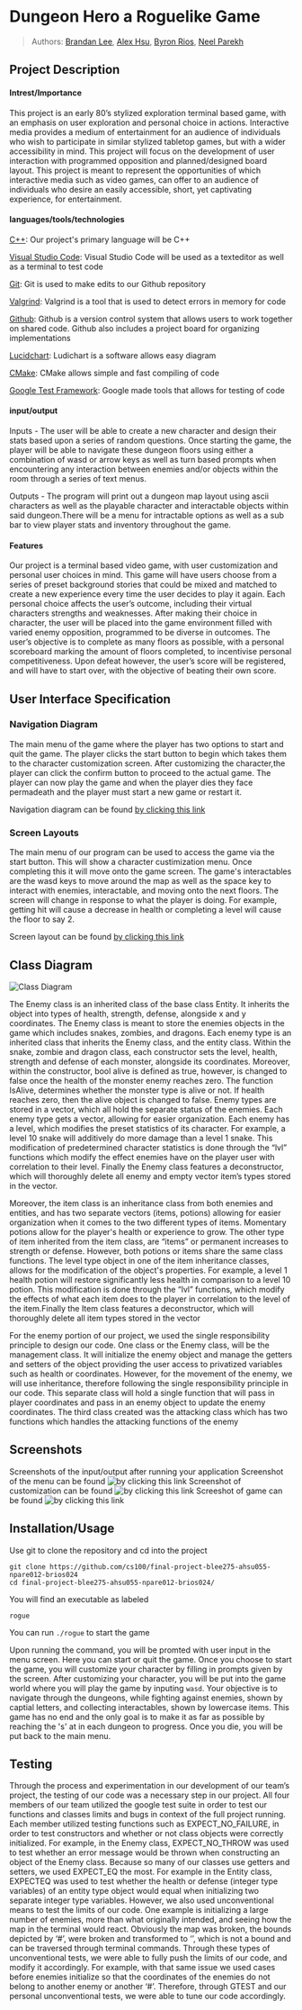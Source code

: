 # Dungeon Hero a Roguelike Game
 > Authors: [Brandan Lee](https://github.com/TwentyLives), [Alex Hsu](https://github.com/Ahsu055), [Byron Rios](https://github.com/br26244), [Neel Parekh](https://github.com/np2400)

## Project Description

 #### Intrest/Importance

This project is an early 80’s stylized exploration terminal based game, with an emphasis on user exploration and personal choice in actions.  Interactive media provides a medium of entertainment for an audience of individuals who wish to participate in similar stylized tabletop games, but with a wider accessibility in mind. This project will focus on the development of user interaction with programmed opposition and planned/designed board layout. This project is meant to represent the opportunities of which interactive media such as video games, can offer to an audience of individuals who desire an easily accessible, short, yet captivating experience, for entertainment.

 #### languages/tools/technologies

[C++](https://www.cplusplus.com/): Our project's primary language will be C++

[Visual Studio Code](https://code.visualstudio.com/): Visual Studio Code will be used as a texteditor as well as a terminal to test code

[Git](https://git-scm.com/): Git is used to make edits to our Github repository

[Valgrind](https://valgrind.org/): Valgrind is a tool that is used to detect errors in memory for code

[Github](https://github.com/): Github is a version control system that allows users to work together on shared code. Github also includes a project board for organizing implementations

[Lucidchart](https://www.lucidchart.com/): Ludichart is a software allows easy diagram

[CMake](https://cmake.org/): CMake allows simple and fast compiling of code

[Google Test Framework](https://github.com/google/googletest): Google made tools that allows for testing of code


 #### input/output

 Inputs - The user will be able to create a new character and design their stats based upon a series of random questions. Once starting the game, the player will be able to navigate these dungeon floors using either a combination of wasd or arrow keys as well as turn based prompts when encountering any interaction between enemies and/or objects within the room through a series of text menus.

 Outputs - The program will print out a dungeon map layout using ascii characters as well as the playable character and interactable objects within said dungeon.There will be a menu for intractable options as well as a sub bar to view player stats and inventory throughout the game.


 #### Features

 Our project is a terminal based video game, with user customization and personal user choices in mind. This game will have users choose from a series of preset background stories that could be mixed and matched to create a new experience every time the user decides to play it again. Each personal choice affects the user’s outcome, including their virtual characters strengths and weaknesses. After making their choice in character, the user will be placed into the game environment filled with varied enemy opposition, programmed to be diverse in outcomes. The user’s objective is to complete as many floors as possible, with a personal scoreboard marking the amount of floors completed, to incentivise personal competitiveness. Upon defeat however, the user’s score will be registered, and will have to start over, with the objective of beating their own score.
 
## User Interface Specification

### Navigation Diagram

The main menu of the game where the player has two options to start and quit the game. The player clicks the start button to begin which takes them to the character customization screen. After customizing the character,the player can click the confirm button to proceed to the actual game. The player can now play the game and when the player dies they face permadeath and the player must start a new game or restart it.

Navigation diagram can be found [by clicking this link](DesignDocs/Navigational_Diagram2.pdf)

### Screen Layouts

The main menu of our program can be used to access the game via the start button. This will show a character custimization menu. Once completing this it will move onto the game screen. The game's interactables are the wasd keys to move around the map as well as the space key to interact with enemies, interactable, and moving onto the next floors. The screen will change in response to what the player is doing. For example, getting hit will cause a decrease in health or completing a level will cause the floor to say 2.

Screen layout can be found [by clicking this link](DesignDocs/Screen_Layouts.pdf)

## Class Diagram

![Class Diagram](DesignDocs/Class_Diagram_1.png)

The Enemy class is an inherited class of the base class Entity. It inherits the object into types of health, strength, defense, alongside  x and y coordinates. The Enemy class is meant to store the enemies objects in the game which includes snakes, zombies, and dragons. Each enemy type is an inherited class that inherits the Enemy class, and the entity class. Within the snake, zombie and dragon class, each constructor sets the level, health, strength and defense of each monster, alongside its coordinates. Moreover, within the constructor, bool alive is defined as true, however, is changed to false once the health of the monster enemy reaches zero. The function IsAlive, determines whether the monster type is alive or not. If health reaches zero, then the alive object is changed to false. Enemy types are stored in a vector, which all hold the separate status of the enemies. Each enemy type gets a vector, allowing for easier organization. Each enemy has a level, which modifies the preset statistics of its character. For example, a level 10 snake will additively do more damage than a level 1 snake. This modification of predetermined character statistics is done through the “lvl” functions which modify the effect enemies have on the player user with correlation to their level. Finally the Enemy class features a deconstructor, which will thoroughly delete all enemy and empty vector item’s types stored in the vector. 

Moreover, the item class is an inheritance class from both enemies and entities, and has two separate vectors (items, potions)  allowing for easier organization when it comes to the two different types of items. Momentary potions allow for the player's health or experience to grow. The other type of item inherited from the item class, are “items” or permanent increases to strength or defense. However, both potions or items share the same class functions. The level type object in one of the item inheritance classes, allows for the modification of the object's properties. For example, a level 1 health potion will restore significantly less health in comparison to a level 10 potion. This modification is done through the “lvl” functions, which modify the effects of what each item does to the player in correlation to the level of the item.Finally the Item class features a deconstructor, which will thoroughly delete all item types stored in the vector

For the enemy portion of our project, we used the single responsibility principle to design our code. One class or the Enemy class, will be the management class. It will initialize the enemy object and manage the getters and setters of the object providing the user access to privatized variables such as health or coordinates. However, for the movement of the enemy, we will use inheritance, therefore following the single responsibility principle in our code. This separate class will hold a single function that will pass in player coordinates and pass in an enemy object to update the enemy coordinates. The third class created was the attacking class which has two functions which handles the attacking functions of the enemy
 
 ## Screenshots
 Screenshots of the input/output after running your application
 Screenshot of the menu can be found ![by clicking this link](DesignDocs/menu.png)
 Screenshot of customization can be found ![by clicking this link](DesignDocs/Screenshot(customize).png)
 Screeshot of game can be found ![by clicking this link](DesignDocs/Screenshot(game).png)
 ## Installation/Usage
 Use git to clone the repository and cd into the project
 
 ```
 git clone https://github.com/cs100/final-project-blee275-ahsu055-npare012-brios024
 cd final-project-blee275-ahsu055-npare012-brios024/
 ```
 You will find an executable as labeled
 
 ```
 rogue
 ```
 
 You can run `./rogue` to start the game
 
Upon running the command, you will be promted with user input in the menu screen. Here you can start or quit the game. Once you choose to start the game, you will customize your character by filling in prompts given by the screen. After customizing your character, you will be put into the game world where you will play the game by inputing `wasd`. Your objective is to navigate through the dungeons, while fighting against enemies, shown by captial letters, and collecting interactables, shown by lowercase items. This game has no end and the only goal is to make it as far as possible by reaching the 's' at in each dungeon to progress. Once you die, you will be put back to the main menu.
 
 ## Testing
Through the process and experimentation in our development of our team’s project, the testing of our code was a necessary step in our project. All four members of our team utilized the google test suite in order to test our functions and classes limits and bugs in context of the full project running. Each member utilized testing functions such as EXPECT_NO_FAILURE, in order to test constructors and whether or not class objects were correctly initialized. For example, in the Enemy class, EXPECT_NO_THROW was used to test whether an error message would be thrown when constructing an object of the Enemy class. Because so many of our classes use getters and setters, we used EXPECT_EQ the most. For example in the Entity class, EXPECTEQ was used to test whether the health or defense (integer type variables) of an entity type object would equal when initializing two separate integer type variables. 
However, we also used unconventional means to test the limits of our code. One example is initializing a large number of enemies, more than what originally intended, and seeing how the map in the terminal would react. Obviously the map was broken, the bounds depicted by ‘#’, were broken and transformed to ‘’, which is not a bound and can be traversed through terminal commands. Through these types of unconventional tests, we were able to fully push the limits of our code, and modify it accordingly. For example, with that same issue we used cases before enemies initialize so that the coordinates of the enemies do not belong to another enemy or another ‘#’. Therefore, through GTEST and our personal unconventional tests, we were able to tune our code accordingly.
 
